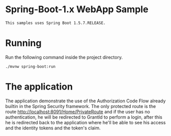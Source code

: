 # Spring-Boot-1.x WebApp Sample

    This samples uses Spring Boot 1.5.7.RELEASE.

# Running

Run the following command inside the project directory.

    ./mvnw spring-boot:run

# The application

The application demonstrate the use of the Authorization Code Flow already builtin in the Spring Security framework. The only protected route is the route [http://localhost:8091/Home/PrivateRoute](http://localhost:8091/Home/PrivateRoute) and if the user has no authentication, he will be redirected to GrantId to perform a login, after this he is redirected back to the application where he'll be able to see his access and the identity tokens and the token's claim.